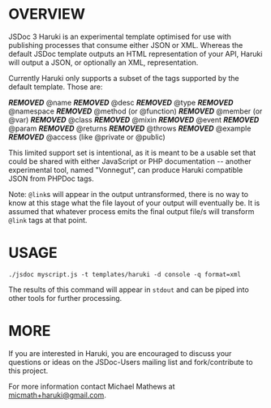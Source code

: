 OVERVIEW
========

JSDoc 3 Haruki is an experimental template optimised for use with publishing processes that consume either JSON or XML. Whereas the default JSDoc template outputs an HTML representation of your API, Haruki will output a JSON, or optionally an XML, representation.

Currently Haruki only supports a subset of the tags supported by the default template. Those are:

 ***REMOVED*** @name
 ***REMOVED*** @desc
 ***REMOVED*** @type
 ***REMOVED*** @namespace
 ***REMOVED*** @method (or @function)
 ***REMOVED*** @member (or @var)
 ***REMOVED*** @class
 ***REMOVED*** @mixin
 ***REMOVED*** @event
 ***REMOVED*** @param
 ***REMOVED*** @returns
 ***REMOVED*** @throws
 ***REMOVED*** @example
 ***REMOVED*** @access (like @private or @public)

This limited support set is intentional, as it is meant to be a usable set that could be shared with either JavaScript or PHP documentation -- another experimental tool, named "Vonnegut", can produce Haruki compatible JSON from PHPDoc tags.

Note: `@link`s will appear in the output untransformed, there is no way to know at this stage what the file layout of your output will eventually be. It is assumed that whatever process emits the final output file/s will transform `@link` tags at that point.

USAGE
=====

    ./jsdoc myscript.js -t templates/haruki -d console -q format=xml

The results of this command will appear in `stdout` and can be piped into other tools for further processing.

MORE
=====

If you are interested in Haruki, you are encouraged to discuss your questions or ideas on the JSDoc-Users mailing list and fork/contribute to this project.

For more information contact Michael Mathews at <micmath+haruki@gmail.com>.